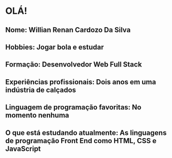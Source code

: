 # OLÁ!
## Nome: Willian Renan Cardozo Da Silva
## Hobbies: Jogar bola e estudar
## Formação: Desenvolvedor Web Full Stack
## Experiências profissionais: Dois anos em uma indústria de calçados
## Linguagem de programação favoritas: No momento nenhuma 
## O que está estudando atualmente: As linguagens de programação Front End como HTML, CSS e JavaScript



